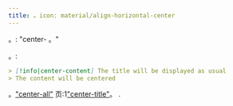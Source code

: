 ```yaml
---
title: 。icon: material/align-horizontal-center
---
```


。: "center- 。"

。:

```md
> [!info|center-content] The title will be displayed as usual
> The content will be centered
```

。["center-all"](../combined-styling/page-13.md)
页:1["center-title"](../title-styling/page-13.md)。
.

